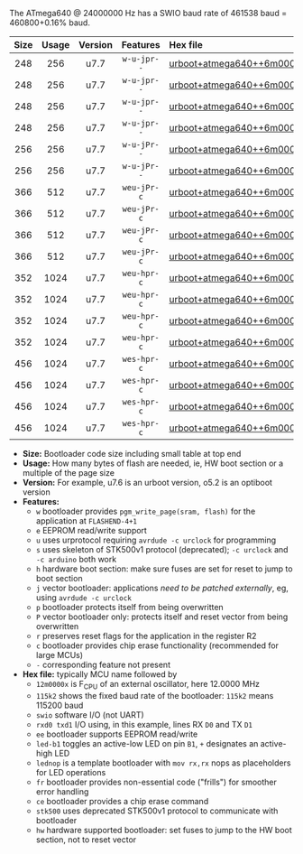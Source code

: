 The ATmega640 @ 24000000 Hz has a SWIO baud rate of 461538 baud = 460800+0.16% baud.

|Size|Usage|Version|Features|Hex file|
|:-:|:-:|:-:|:-:|:--|
|248|256|u7.7|`w-u-jpr--`|[urboot+atmega640++6m0000x++115k2_swio_rxd2_txd3_led+b7.hex](https://raw.githubusercontent.com/stefanrueger/urboot.hex/main/mcus/atmega640/external_oscillator/fcpu++6m0000_Hz/br++115k2_bps/urboot+atmega640++6m0000x++115k2_swio_rxd2_txd3_led+b7.hex)|
|248|256|u7.7|`w-u-jpr--`|[urboot+atmega640++6m0000x++115k2_swio_rxd2_txd3_lednop.hex](https://raw.githubusercontent.com/stefanrueger/urboot.hex/main/mcus/atmega640/external_oscillator/fcpu++6m0000_Hz/br++115k2_bps/urboot+atmega640++6m0000x++115k2_swio_rxd2_txd3_lednop.hex)|
|248|256|u7.7|`w-u-jpr--`|[urboot+atmega640++6m0000x++115k2_swio_rxe0_txe1_led+b7.hex](https://raw.githubusercontent.com/stefanrueger/urboot.hex/main/mcus/atmega640/external_oscillator/fcpu++6m0000_Hz/br++115k2_bps/urboot+atmega640++6m0000x++115k2_swio_rxe0_txe1_led+b7.hex)|
|248|256|u7.7|`w-u-jpr--`|[urboot+atmega640++6m0000x++115k2_swio_rxe0_txe1_lednop.hex](https://raw.githubusercontent.com/stefanrueger/urboot.hex/main/mcus/atmega640/external_oscillator/fcpu++6m0000_Hz/br++115k2_bps/urboot+atmega640++6m0000x++115k2_swio_rxe0_txe1_lednop.hex)|
|256|256|u7.7|`w-u-jPr--`|[urboot+atmega640++6m0000x++115k2_swio_rxd2_txd3.hex](https://raw.githubusercontent.com/stefanrueger/urboot.hex/main/mcus/atmega640/external_oscillator/fcpu++6m0000_Hz/br++115k2_bps/urboot+atmega640++6m0000x++115k2_swio_rxd2_txd3.hex)|
|256|256|u7.7|`w-u-jPr--`|[urboot+atmega640++6m0000x++115k2_swio_rxe0_txe1.hex](https://raw.githubusercontent.com/stefanrueger/urboot.hex/main/mcus/atmega640/external_oscillator/fcpu++6m0000_Hz/br++115k2_bps/urboot+atmega640++6m0000x++115k2_swio_rxe0_txe1.hex)|
|366|512|u7.7|`weu-jPr-c`|[urboot+atmega640++6m0000x++115k2_swio_rxd2_txd3_ee_led+b7_fr_ce.hex](https://raw.githubusercontent.com/stefanrueger/urboot.hex/main/mcus/atmega640/external_oscillator/fcpu++6m0000_Hz/br++115k2_bps/urboot+atmega640++6m0000x++115k2_swio_rxd2_txd3_ee_led+b7_fr_ce.hex)|
|366|512|u7.7|`weu-jPr-c`|[urboot+atmega640++6m0000x++115k2_swio_rxd2_txd3_ee_lednop_fr_ce.hex](https://raw.githubusercontent.com/stefanrueger/urboot.hex/main/mcus/atmega640/external_oscillator/fcpu++6m0000_Hz/br++115k2_bps/urboot+atmega640++6m0000x++115k2_swio_rxd2_txd3_ee_lednop_fr_ce.hex)|
|366|512|u7.7|`weu-jPr-c`|[urboot+atmega640++6m0000x++115k2_swio_rxe0_txe1_ee_led+b7_fr_ce.hex](https://raw.githubusercontent.com/stefanrueger/urboot.hex/main/mcus/atmega640/external_oscillator/fcpu++6m0000_Hz/br++115k2_bps/urboot+atmega640++6m0000x++115k2_swio_rxe0_txe1_ee_led+b7_fr_ce.hex)|
|366|512|u7.7|`weu-jPr-c`|[urboot+atmega640++6m0000x++115k2_swio_rxe0_txe1_ee_lednop_fr_ce.hex](https://raw.githubusercontent.com/stefanrueger/urboot.hex/main/mcus/atmega640/external_oscillator/fcpu++6m0000_Hz/br++115k2_bps/urboot+atmega640++6m0000x++115k2_swio_rxe0_txe1_ee_lednop_fr_ce.hex)|
|352|1024|u7.7|`weu-hpr-c`|[urboot+atmega640++6m0000x++115k2_swio_rxd2_txd3_ee_led+b7_fr_ce_hw.hex](https://raw.githubusercontent.com/stefanrueger/urboot.hex/main/mcus/atmega640/external_oscillator/fcpu++6m0000_Hz/br++115k2_bps/urboot+atmega640++6m0000x++115k2_swio_rxd2_txd3_ee_led+b7_fr_ce_hw.hex)|
|352|1024|u7.7|`weu-hpr-c`|[urboot+atmega640++6m0000x++115k2_swio_rxd2_txd3_ee_lednop_fr_ce_hw.hex](https://raw.githubusercontent.com/stefanrueger/urboot.hex/main/mcus/atmega640/external_oscillator/fcpu++6m0000_Hz/br++115k2_bps/urboot+atmega640++6m0000x++115k2_swio_rxd2_txd3_ee_lednop_fr_ce_hw.hex)|
|352|1024|u7.7|`weu-hpr-c`|[urboot+atmega640++6m0000x++115k2_swio_rxe0_txe1_ee_led+b7_fr_ce_hw.hex](https://raw.githubusercontent.com/stefanrueger/urboot.hex/main/mcus/atmega640/external_oscillator/fcpu++6m0000_Hz/br++115k2_bps/urboot+atmega640++6m0000x++115k2_swio_rxe0_txe1_ee_led+b7_fr_ce_hw.hex)|
|352|1024|u7.7|`weu-hpr-c`|[urboot+atmega640++6m0000x++115k2_swio_rxe0_txe1_ee_lednop_fr_ce_hw.hex](https://raw.githubusercontent.com/stefanrueger/urboot.hex/main/mcus/atmega640/external_oscillator/fcpu++6m0000_Hz/br++115k2_bps/urboot+atmega640++6m0000x++115k2_swio_rxe0_txe1_ee_lednop_fr_ce_hw.hex)|
|456|1024|u7.7|`wes-hpr-c`|[urboot+atmega640++6m0000x++115k2_swio_rxd2_txd3_ee_led+b7_fr_ce_stk500_hw.hex](https://raw.githubusercontent.com/stefanrueger/urboot.hex/main/mcus/atmega640/external_oscillator/fcpu++6m0000_Hz/br++115k2_bps/urboot+atmega640++6m0000x++115k2_swio_rxd2_txd3_ee_led+b7_fr_ce_stk500_hw.hex)|
|456|1024|u7.7|`wes-hpr-c`|[urboot+atmega640++6m0000x++115k2_swio_rxd2_txd3_ee_lednop_fr_ce_stk500_hw.hex](https://raw.githubusercontent.com/stefanrueger/urboot.hex/main/mcus/atmega640/external_oscillator/fcpu++6m0000_Hz/br++115k2_bps/urboot+atmega640++6m0000x++115k2_swio_rxd2_txd3_ee_lednop_fr_ce_stk500_hw.hex)|
|456|1024|u7.7|`wes-hpr-c`|[urboot+atmega640++6m0000x++115k2_swio_rxe0_txe1_ee_led+b7_fr_ce_stk500_hw.hex](https://raw.githubusercontent.com/stefanrueger/urboot.hex/main/mcus/atmega640/external_oscillator/fcpu++6m0000_Hz/br++115k2_bps/urboot+atmega640++6m0000x++115k2_swio_rxe0_txe1_ee_led+b7_fr_ce_stk500_hw.hex)|
|456|1024|u7.7|`wes-hpr-c`|[urboot+atmega640++6m0000x++115k2_swio_rxe0_txe1_ee_lednop_fr_ce_stk500_hw.hex](https://raw.githubusercontent.com/stefanrueger/urboot.hex/main/mcus/atmega640/external_oscillator/fcpu++6m0000_Hz/br++115k2_bps/urboot+atmega640++6m0000x++115k2_swio_rxe0_txe1_ee_lednop_fr_ce_stk500_hw.hex)|

- **Size:** Bootloader code size including small table at top end
- **Usage:** How many bytes of flash are needed, ie, HW boot section or a multiple of the page size
- **Version:** For example, u7.6 is an urboot version, o5.2 is an optiboot version
- **Features:**
  + `w` bootloader provides `pgm_write_page(sram, flash)` for the application at `FLASHEND-4+1`
  + `e` EEPROM read/write support
  + `u` uses urprotocol requiring `avrdude -c urclock` for programming
  + `s` uses skeleton of STK500v1 protocol (deprecated); `-c urclock` and `-c arduino` both work
  + `h` hardware boot section: make sure fuses are set for reset to jump to boot section
  + `j` vector bootloader: applications *need to be patched externally*, eg, using `avrdude -c urclock`
  + `p` bootloader protects itself from being overwritten
  + `P` vector bootloader only: protects itself and reset vector from being overwritten
  + `r` preserves reset flags for the application in the register R2
  + `c` bootloader provides chip erase functionality (recommended for large MCUs)
  + `-` corresponding feature not present
- **Hex file:** typically MCU name followed by
  + `12m0000x` is F<sub>CPU</sub> of an external oscillator, here 12.0000 MHz
  + `115k2` shows the fixed baud rate of the bootloader: `115k2` means 115200 baud
  + `swio` software I/O (not UART)
  + `rxd0 txd1` I/O using, in this example, lines RX `D0` and TX `D1`
  + `ee` bootloader supports EEPROM read/write
  + `led-b1` toggles an active-low LED on pin `B1`, `+` designates an active-high LED
  + `lednop` is a template bootloader with `mov rx,rx` nops as placeholders for LED operations
  + `fr` bootloader provides non-essential code ("frills") for smoother error handling
  + `ce` bootloader provides a chip erase command
  + `stk500` uses deprecated STK500v1 protocol to communicate with bootloader
  + `hw` hardware supported bootloader: set fuses to jump to the HW boot section, not to reset vector
